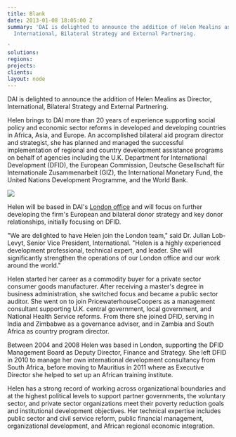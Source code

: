 ```yaml
---
title: Blank
date: 2013-01-08 18:05:00 Z
summary: 'DAI is delighted to announce the addition of Helen Mealins as Director,
  International, Bilateral Strategy and External Partnering.

'
solutions: 
regions: 
projects: 
clients: 
layout: node
---
```


DAI is delighted to announce the addition of Helen Mealins as Director, International, Bilateral Strategy and External Partnering.

Helen brings to DAI more than 20 years of experience supporting social policy and economic sector reforms in developed and developing countries in Africa, Asia, and Europe. An accomplished bilateral aid program director and strategist, she has planned and managed the successful implementation of regional and country development assistance programs on behalf of agencies including the U.K. Department for International Development (DFID), the European Commission, Deutsche Gesellschaft für Internationale Zusammenarbeit (GIZ), the International Monetary Fund, the United Nations Development Programme, and the World Bank.

![][1]

Helen will be based in DAI's [London office][2] and will focus on further developing the firm's European and bilateral donor strategy and key donor relationships, initially focusing on DFID.

"We are delighted to have Helen join the London team," said Dr. Julian Lob-Levyt, Senior Vice President, International. "Helen is a highly experienced development professional, technical expert, and leader. She will significantly strengthen the operations of our London office and our work around the world."

Helen started her career as a commodity buyer for a private sector consumer goods manufacturer. After receiving a master's degree in business administration, she switched focus and became a public sector auditor. She went on to join PricewaterhouseCoopers as a management consultant supporting U.K. central government, local government, and National Health Service reforms. From there she joined DFID, serving in India and Zimbabwe as a governance adviser, and in Zambia and South Africa as country program director.

Between 2004 and 2008 Helen was based in London, supporting the DFID Management Board as Deputy Director, Finance and Strategy. She left DFID in 2010 to manage her own international development consultancy from South Africa, before moving to Mauritius in 2011 where as Executive Director she helped to set up an African training institute.

Helen has a strong record of working across organizational boundaries and at the highest political levels to support partner governments, the voluntary sector, and private sector organizations meet their poverty reduction goals and institutional development objectives. Her technical expertise includes public sector and civil service reform, public financial management, organizational development, and African regional economic integration.

[1]: /assets/images/news/HelenMealins_0.JPG
[2]: http://localhost:3000/who-we-are/global-reach/the-united-kingdom
